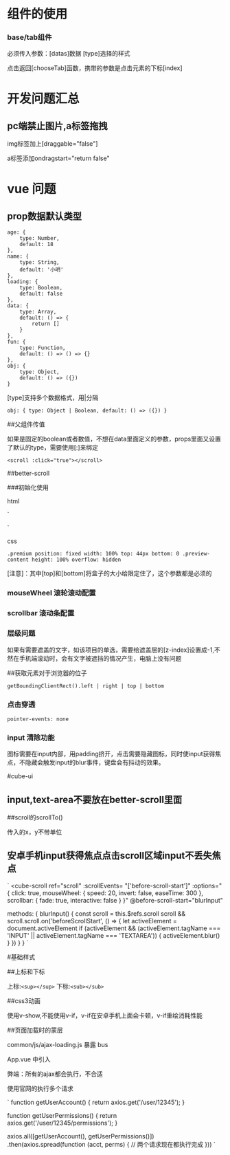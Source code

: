 # 组件的使用

### base/tab组件

必须传入参数：[datas]数据  [type]选择的样式

点击返回[chooseTab]函数，携带的参数是点击元素的下标[index]


# 开发问题汇总

## pc端禁止图片,a标签拖拽

img标签加上[draggable="false"]

a标签添加ondragstart="return false"

# vue 问题

## prop数据默认类型

    age: {
    	type: Number,
    	default: 18
    },
    name: {
    	type: String,
    	default: '小明'
    },
    loading: {
    	type: Boolean,
    	default: false
    },
    data: {
    	type: Array,
    	default: () => {
    		return []
    	}
    },
    fun: {
    	type: Function,
    	default: () => () => {}
    },
    obj: {
    	type: Object,
    	default: () => ({})
    }

[type]支持多个数据格式，用|分隔

`obj: {
	type: Object | Boolean,
	default: () => ({})
}`

##父组件传值

如果是固定的boolean或者数值，不想在data里面定义的参数，props里面又设置了默认的type，需要使用[:]来绑定

`<scroll :click="true"></scroll>`


##better-scroll

###初始化使用

html

`<div class="premium">
    <scroll class="preview-content">
    </scroll>
</div>`

css

`.premium
  position: fixed
  width: 100%
  top: 44px
  bottom: 0
  .preview-content
    height: 100%
    overflow: hidden`

[注意]：其中[top]和[bottom]将盒子的大小给限定住了，这个参数都是必须的


### mouseWheel 滚轮滚动配置

### scrollbar 滚动条配置

### 层级问题

如果有需要遮盖的文字，如该项目的单选，需要给遮盖层的[z-index]设置成-1,不然在手机端滚动时，会有文字被遮挡的情况产生，电脑上没有问题



##获取元素对于浏览器的位子

`getBoundingClientRect().left | right | top | bottom`

### 点击穿透

`pointer-events: none`

### input 清除功能

图标需要在input内部，用padding挤开，点击需要隐藏图标，同时使input获得焦点，不隐藏会触发input的blur事件，键盘会有抖动的效果。

#cube-ui

## input,text-area不要放在better-scroll里面

##scroll的scrollTo()

传入的x，y不带单位

## 安卓手机input获得焦点点击scroll区域input不丢失焦点

`
<cube-scroll 
      ref="scroll"
      :scrollEvents= "['before-scroll-start']"
      :options="{
        click: true,
        mouseWheel: {
          speed: 20,
          invert: false,
          easeTime: 300
        },
        scrollbar: {
          fade: true,
          interactive: false
        }
      }"
      @before-scroll-start="blurInput"
></cube-scroll>

methods: {
    blurInput() {
      const scroll = this.$refs.scroll
      scroll && scroll.scroll.on('beforeScrollStart', () => {
        let activeElement = document.activeElement
        if (activeElement && (activeElement.tagName === 'INPUT' || activeElement.tagName === 'TEXTAREA')) {
          activeElement.blur()
        }
      })
    }
}
`

#基础样式

##上标和下标

上标:`<sup></sup>` 下标:`<sub></sub>`

##css3动画

使用v-show,不能使用v-if，v-if在安卓手机上面会卡顿，v-if重绘消耗性能

##页面加载时的蒙层

common/js/ajax-loading.js 暴露 bus

App.vue 中引入

弊端：所有的ajax都会执行，不合适

使用官网的执行多个请求

`
function getUserAccount() {
  return axios.get('/user/12345');
}

function getUserPermissions() {
  return axios.get('/user/12345/permissions');
}

axios.all([getUserAccount(), getUserPermissions()])
  .then(axios.spread(function (acct, perms) {
    // 两个请求现在都执行完成
  }))
`

